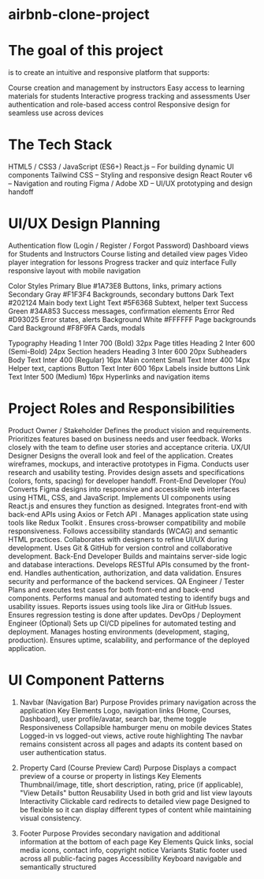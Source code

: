 # airbnb-clone-project

# The goal of this project

is to create an intuitive and responsive platform that supports:

Course creation and management by instructors
Easy access to learning materials for students
Interactive progress tracking and assessments
User authentication and role-based access control
Responsive design for seamless use across devices

# The  Tech Stack

HTML5 / CSS3 / JavaScript (ES6+)
React.js – For building dynamic UI components
Tailwind CSS – Styling and responsive design
React Router v6 – Navigation and routing
Figma / Adobe XD – UI/UX prototyping and design handoff

# UI/UX Design Planning

Authentication flow (Login / Register / Forgot Password)
Dashboard views for Students and Instructors
Course listing and detailed view pages
Video player integration for lessons
Progress tracker and quiz interface
Fully responsive layout with mobile navigation

Color Styles
  Primary Blue
  #1A73E8
  Buttons, links, primary actions
  Secondary Gray
  #F1F3F4
  Backgrounds, secondary buttons
  Dark Text
  #202124
  Main body text
  Light Text
  #5F6368
  Subtext, helper text
  Success Green
  #34A853
  Success messages, confirmation elements
  Error Red
  #D93025
  Error states, alerts
  Background White
  #FFFFFF
  Page backgrounds
  Card Background
  #F8F9FA
  Cards, modals

Typography
  Heading 1
  Inter
  700 (Bold)
  32px
  Page titles
  Heading 2
  Inter
  600 (Semi-Bold)
  24px
  Section headers
  Heading 3
  Inter
  600
  20px
  Subheaders
  Body Text
  Inter
  400 (Regular)
  16px
  Main content
  Small Text
  Inter
  400
  14px
  Helper text, captions
  Button Text
  Inter
  600
  16px
  Labels inside buttons
  Link Text
  Inter
  500 (Medium)
  16px
  Hyperlinks and navigation items
  
  # Project Roles and Responsibilities

Product Owner / Stakeholder
  Defines the product vision and requirements.
  Prioritizes features based on business needs and user feedback.
  Works closely with the team to define user stories and acceptance criteria.
UX/UI Designer
  Designs the overall look and feel of the application.
  Creates wireframes, mockups, and interactive prototypes in Figma.
  Conducts user research and usability testing.
  Provides design assets and specifications (colors, fonts, spacing) for developer handoff.
Front-End Developer (You)
  Converts Figma designs into responsive and accessible web interfaces using HTML, CSS, and JavaScript.
  Implements UI components using React.js and ensures they function as designed.
  Integrates front-end with back-end APIs using Axios or Fetch API .
  Manages application state using tools like Redux Toolkit .
  Ensures cross-browser compatibility and mobile responsiveness.
  Follows accessibility standards (WCAG) and semantic HTML practices.
  Collaborates with designers to refine UI/UX during development.
  Uses Git & GitHub for version control and collaborative development.
Back-End Developer
  Builds and maintains server-side logic and database interactions.
  Develops RESTful APIs consumed by the front-end.
  Handles authentication, authorization, and data validation.
  Ensures security and performance of the backend services.
QA Engineer / Tester
  Plans and executes test cases for both front-end and back-end components.
  Performs manual and automated testing to identify bugs and usability issues.
  Reports issues using tools like Jira or GitHub Issues.
  Ensures regression testing is done after updates.
DevOps / Deployment Engineer (Optional)
  Sets up CI/CD pipelines for automated testing and deployment.
  Manages hosting environments (development, staging, production).
  Ensures uptime, scalability, and performance of the deployed application.

# UI Component Patterns

1. Navbar (Navigation Bar)
Purpose
Provides primary navigation across the application
Key Elements
Logo, navigation links (Home, Courses, Dashboard), user profile/avatar, search bar, theme toggle
Responsiveness
Collapsible hamburger menu on mobile devices
States
Logged-in vs logged-out views, active route highlighting
The navbar remains consistent across all pages and adapts its content based on user authentication status. 

2.  Property Card (Course Preview Card)
Purpose
Displays a compact preview of a course or property in listings
Key Elements
Thumbnail/image, title, short description, rating, price (if applicable), "View Details" button
Reusability
Used in both grid and list view layouts
Interactivity
Clickable card redirects to detailed view page
Designed to be flexible so it can display different types of content while maintaining visual consistency. 

3.  Footer
Purpose
Provides secondary navigation and additional information at the bottom of each page
Key Elements
Quick links, social media icons, contact info, copyright notice
Variants
Static footer used across all public-facing pages
Accessibility
Keyboard navigable and semantically structured
